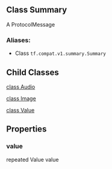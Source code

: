 ## Class Summary

A ProtocolMessage
### Aliases:
- Class `tf.compat.v1.summary.Summary`
## Child Classes
[class Audio](https://www.tensorflow.org/api_docs/python/tf/compat/v1/Summary/Audio)

[class Image](https://www.tensorflow.org/api_docs/python/tf/compat/v1/Summary/Image)

[class Value](https://www.tensorflow.org/api_docs/python/tf/compat/v1/Summary/Value)

## Properties
### value

repeated Value value
